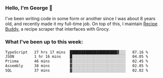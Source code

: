 ### Hello, I'm George 👋

I've been writing code in some form or another since I was about 8 years old, and recently made it my full-time job. On top of this, I maintain [Recipe Buddy](https://github.com/georgegebbett/recipe-buddy), a recipe scraper that interfaces with Grocy.  

<!--
**georgegebbett/georgegebbett** is a ✨ _special_ ✨ repository because its `README.md` (this file) appears on your GitHub profile.

Here are some ideas to get you started:

- 🔭 I’m currently working on ...
- 🌱 I’m currently learning ...
- 👯 I’m looking to collaborate on ...
- 🤔 I’m looking for help with ...
- 💬 Ask me about ...
- 📫 How to reach me: ...
- 😄 Pronouns: ...
- ⚡ Fun fact: ...
-->

### What I've been up to this week:
<!--START_SECTION:waka-->

```txt
TypeScript   27 hrs 17 mins  █████████████████████▓░░░   87.16 %
JSON         1 hr 16 mins    █░░░░░░░░░░░░░░░░░░░░░░░░   04.05 %
Prisma       46 mins         ▓░░░░░░░░░░░░░░░░░░░░░░░░   02.45 %
Assembly     38 mins         ▓░░░░░░░░░░░░░░░░░░░░░░░░   02.05 %
SQL          37 mins         ▓░░░░░░░░░░░░░░░░░░░░░░░░   02.02 %
```

<!--END_SECTION:waka-->

